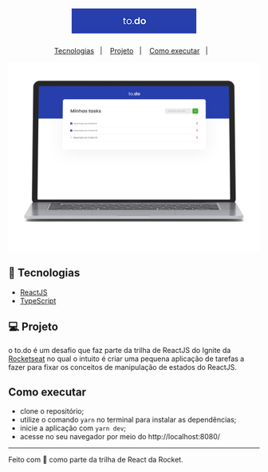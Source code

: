 <h1 align="center">
  <img src="./.github/logo-todo.png" />
</h1>

<p align="center">
  <a href="#-tecnologias">Tecnologias</a>&nbsp;&nbsp;&nbsp;|&nbsp;&nbsp;&nbsp;
  <a href="#-projeto">Projeto</a>&nbsp;&nbsp;&nbsp;|&nbsp;&nbsp;&nbsp;
  <a href="#-como-executar">Como executar</a>&nbsp;&nbsp;&nbsp;|&nbsp;&nbsp;&nbsp;
</p>

<p align="center">
  <img src="./.github/mockup-todo.png" />
</p>

## 🚀 Tecnologias
- [ReactJS](https://reactjs.org)
- [TypeScript](https://www.typescriptlang.org)

## 💻 Projeto
o to.do é um desafio que faz parte da trilha de ReactJS do Ignite da [Rocketseat](https://www.rocketseat.com.br) no qual o intuito é criar uma pequena aplicação de tarefas a fazer para fixar os conceitos de manipulação de estados do ReactJS.

## Como executar
- clone o repositório;
- utilize o comando `yarn` no terminal para instalar as dependências;
- inicie a aplicação com `yarn dev`;
- acesse no seu navegador por meio do http://localhost:8080/

---
Feito com 💜 como parte da trilha de React da Rocket.